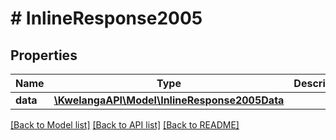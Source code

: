 # # InlineResponse2005

## Properties

Name | Type | Description | Notes
------------ | ------------- | ------------- | -------------
**data** | [**\KwelangaAPI\Model\InlineResponse2005Data**](InlineResponse2005Data.md) |  | [optional] 

[[Back to Model list]](../../README.md#documentation-for-models) [[Back to API list]](../../README.md#documentation-for-api-endpoints) [[Back to README]](../../README.md)


